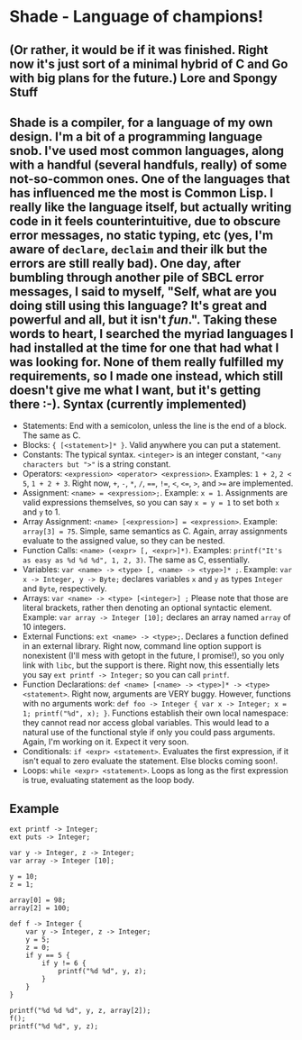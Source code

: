 Shade - Language of champions!
==============================
(Or rather, it would be if it was finished. Right now it's just sort of a minimal hybrid of C and Go with big plans for the future.)
Lore and Spongy Stuff
---------------------
Shade is a compiler, for a language of my own design. I'm a bit of a programming language snob. I've used most common languages, along with a handful (several handfuls, really) of some not-so-common ones. One of the languages that has influenced me the most is Common Lisp. I really like the language itself, but actually writing code in it feels counterintuitive, due to obscure error messages, no static typing, etc (yes, I'm aware of `declare`, `declaim` and their ilk but the errors are still really bad). One day, after bumbling through another pile of SBCL error messages, I said to myself, "Self, what are you doing still using this language? It's great and powerful and all, but it isn't *fun*.". Taking these words to heart, I searched the myriad languages I had installed at the time for one that had what I was looking for. None of them really fulfilled my requirements, so I made one instead, which still doesn't give me what I want, but it's getting there :-).
Syntax (currently implemented)
------------------------------
* Statements: End with a semicolon, unless the line is the end of a block. The same as C.
* Blocks: `{ [<statement>]* }`. Valid anywhere you can put a statement.
* Constants: The typical syntax. `<integer>` is an integer constant, `"<any characters but ">"` is a string constant.
* Operators: `<expression> <operator> <expression>`. Examples: `1 + 2`, `2 < 5`, `1 + 2 + 3`. Right now, `+`, `-`, `*`, `/`, `==`, `!=`, `<`, `<=`, `>`, and `>=` are implemented.
* Assignment: `<name> = <expression>;`. Example: `x = 1`. Assignments are valid expressions themselves, so you can say `x = y = 1` to set both `x` and `y` to 1.
* Array Assignment: `<name> [<expression>] = <expression>`. Example: `array[3] = 75`. Simple, same semantics as C. Again, array assignments evaluate to the assigned value, so they can be nested.
* Function Calls: `<name> (<expr> [, <expr>]*)`. Examples: `printf("It's as easy as %d %d %d", 1, 2, 3)`. The same as C, essentially.
* Variables: `var <name> -> <type> [, <name> -> <type>]* ;`. Example: `var x -> Integer, y -> Byte;` declares variables `x` and `y` as types `Integer` and `Byte`, respectively.
* Arrays: `var <name> -> <type> [<integer>] ;` Please note that those are literal brackets, rather then denoting an optional syntactic element. Example: `var array -> Integer [10];` declares an array named `array` of 10 integers.
* External Functions: `ext <name> -> <type>;`. Declares a function defined in an external library. Right now, command line option support is nonexistent (I'll mess with getopt in the future, I promise!), so you only link with `libc`, but the support is there. Right now, this essentially lets you say `ext printf -> Integer;` so you can call `printf`.
* Function Declarations: `def <name> [<name> -> <type>]* -> <type> <statement>`. Right now, arguments are VERY buggy. However, functions with no arguments work: `def foo -> Integer { var x -> Integer; x = 1; printf("%d", x); }`. Functions establish their own local namespace: they cannot read nor access global variables. This would lead to a natural use of the functional style if only you could pass arguments. Again, I'm working on it. Expect it very soon.
* Conditionals: `if <expr> <statement>`. Evaluates the first expression, if it isn't equal to zero evaluate the statement. Else blocks coming soon!.
* Loops: `while <expr> <statement>`. Loops as long as the first expression is true, evaluating statement as the loop body.

Example
-------

```
ext printf -> Integer;
ext puts -> Integer;

var y -> Integer, z -> Integer;
var array -> Integer [10];

y = 10;
z = 1;

array[0] = 98;
array[2] = 100;

def f -> Integer {
    var y -> Integer, z -> Integer;
    y = 5;
    z = 0;
    if y == 5 {
        if y != 6 {
            printf("%d %d", y, z);
        }
    }
}

printf("%d %d %d", y, z, array[2]);
f();
printf("%d %d", y, z);
```
